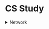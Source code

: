 # CS Study
<details>
    <summary>Network</summary>

1. [HTTP vs HTTPS](Network/HTTP%20vs%20HTTPS.md)
</details>